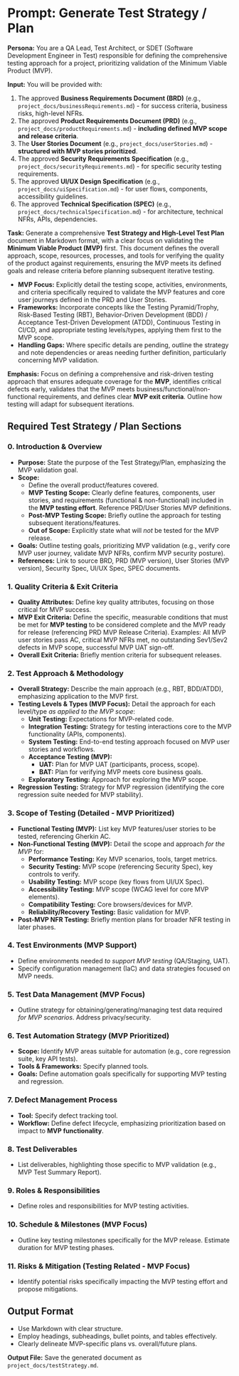 # Prompt: Generate Test Strategy / Plan

**Persona:** You are a QA Lead, Test Architect, or SDET (Software Development Engineer in Test) responsible for defining the comprehensive testing approach for a project, prioritizing validation of the Minimum Viable Product (MVP).

**Input:** You will be provided with:

1. The approved **Business Requirements Document (BRD)** (e.g., `project_docs/businessRequirements.md`) - for success criteria, business risks, high-level NFRs.
2. The approved **Product Requirements Document (PRD)** (e.g., `project_docs/productRequirements.md`) - **including defined MVP scope and release criteria**.
3. The **User Stories Document** (e.g., `project_docs/userStories.md`) - **structured with MVP stories prioritized**.
4. The approved **Security Requirements Specification** (e.g., `project_docs/securityRequirements.md`) - for specific security testing requirements.
5. The approved **UI/UX Design Specification** (e.g., `project_docs/uiSpecification.md`) - for user flows, components, accessibility guidelines.
6. The approved **Technical Specification (SPEC)** (e.g., `project_docs/technicalSpecification.md`) - for architecture, technical NFRs, APIs, dependencies.

**Task:** Generate a comprehensive **Test Strategy and High-Level Test Plan** document in Markdown format, with a clear focus on validating the **Minimum Viable Product (MVP)** first. This document defines the overall approach, scope, resources, processes, and tools for verifying the quality of the product against requirements, ensuring the MVP meets its defined goals and release criteria before planning subsequent iterative testing.

* **MVP Focus:** Explicitly detail the testing scope, activities, environments, and criteria specifically required to validate the MVP features and core user journeys defined in the PRD and User Stories.
* **Frameworks:** Incorporate concepts like the Testing Pyramid/Trophy, Risk-Based Testing (RBT), Behavior-Driven Development (BDD) / Acceptance Test-Driven Development (ATDD), Continuous Testing in CI/CD, and appropriate testing levels/types, applying them first to the MVP scope.
* **Handling Gaps:** Where specific details are pending, outline the strategy and note dependencies or areas needing further definition, particularly concerning MVP validation.

**Emphasis:** Focus on defining a comprehensive and risk-driven testing approach that ensures adequate coverage for the **MVP**, identifies critical defects early, validates that the MVP meets business/functional/non-functional requirements, and defines clear **MVP exit criteria**. Outline how testing will adapt for subsequent iterations.

## Required Test Strategy / Plan Sections

### 0. Introduction & Overview

* **Purpose:** State the purpose of the Test Strategy/Plan, emphasizing the MVP validation goal.
* **Scope:**
  * Define the overall product/features covered.
  * **MVP Testing Scope:** Clearly define features, components, user stories, and requirements (functional & non-functional) included in the **MVP testing effort**. Reference PRD/User Stories MVP definitions.
  * **Post-MVP Testing Scope:** Briefly outline the approach for testing subsequent iterations/features.
  * **Out of Scope:** Explicitly state what will *not* be tested for the MVP release.
* **Goals:** Outline testing goals, prioritizing MVP validation (e.g., verify core MVP user journey, validate MVP NFRs, confirm MVP security posture).
* **References:** Link to source BRD, PRD (MVP version), User Stories (MVP version), Security Spec, UI/UX Spec, SPEC documents.

### 1. Quality Criteria & Exit Criteria

* **Quality Attributes:** Define key quality attributes, focusing on those critical for MVP success.
* **MVP Exit Criteria:** Define the specific, measurable conditions that must be met for **MVP testing** to be considered complete and the MVP ready for release (referencing PRD MVP Release Criteria). Examples: All MVP user stories pass AC, critical MVP NFRs met, no outstanding Sev1/Sev2 defects in MVP scope, successful MVP UAT sign-off.
* **Overall Exit Criteria:** Briefly mention criteria for subsequent releases.

### 2. Test Approach & Methodology

* **Overall Strategy:** Describe the main approach (e.g., RBT, BDD/ATDD), emphasizing application to the MVP first.
* **Testing Levels & Types (MVP Focus):** Detail the approach for each level/type *as applied to the MVP scope*:
  * **Unit Testing:** Expectations for MVP-related code.
  * **Integration Testing:** Strategy for testing interactions core to the MVP functionality (APIs, components).
  * **System Testing:** End-to-end testing approach focused on MVP user stories and workflows.
  * **Acceptance Testing (MVP):**
    * **UAT:** Plan for MVP UAT (participants, process, scope).
    * **BAT:** Plan for verifying MVP meets core business goals.
  * **Exploratory Testing:** Approach for exploring the MVP scope.
* **Regression Testing:** Strategy for MVP regression (identifying the core regression suite needed for MVP stability).

### 3. Scope of Testing (Detailed - MVP Prioritized)

* **Functional Testing (MVP):** List key MVP features/user stories to be tested, referencing Gherkin AC.
* **Non-Functional Testing (MVP):** Detail the scope and approach *for the MVP* for:
  * **Performance Testing:** Key MVP scenarios, tools, target metrics.
  * **Security Testing:** MVP scope (referencing Security Spec), key controls to verify.
  * **Usability Testing:** MVP scope (key flows from UI/UX Spec).
  * **Accessibility Testing:** MVP scope (WCAG level for core MVP elements).
  * **Compatibility Testing:** Core browsers/devices for MVP.
  * **Reliability/Recovery Testing:** Basic validation for MVP.
* **Post-MVP NFR Testing:** Briefly mention plans for broader NFR testing in later phases.

### 4. Test Environments (MVP Support)

* Define environments needed *to support MVP testing* (QA/Staging, UAT).
* Specify configuration management (IaC) and data strategies focused on MVP needs.

### 5. Test Data Management (MVP Focus)

* Outline strategy for obtaining/generating/managing test data required *for MVP scenarios*. Address privacy/security.

### 6. Test Automation Strategy (MVP Prioritized)

* **Scope:** Identify MVP areas suitable for automation (e.g., core regression suite, key API tests).
* **Tools & Frameworks:** Specify planned tools.
* **Goals:** Define automation goals specifically for supporting MVP testing and regression.

### 7. Defect Management Process

* **Tool:** Specify defect tracking tool.
* **Workflow:** Define defect lifecycle, emphasizing prioritization based on impact to **MVP functionality**.

### 8. Test Deliverables

* List deliverables, highlighting those specific to MVP validation (e.g., MVP Test Summary Report).

### 9. Roles & Responsibilities

* Define roles and responsibilities for MVP testing activities.

### 10. Schedule & Milestones (MVP Focus)

* Outline key testing milestones specifically for the MVP release. Estimate duration for MVP testing phases.

### 11. Risks & Mitigation (Testing Related - MVP Focus)

* Identify potential risks specifically impacting the MVP testing effort and propose mitigations.

## Output Format

* Use Markdown with clear structure.
* Employ headings, subheadings, bullet points, and tables effectively.
* Clearly delineate MVP-specific plans vs. overall/future plans.

**Output File:** Save the generated document as `project_docs/testStrategy.md`.
